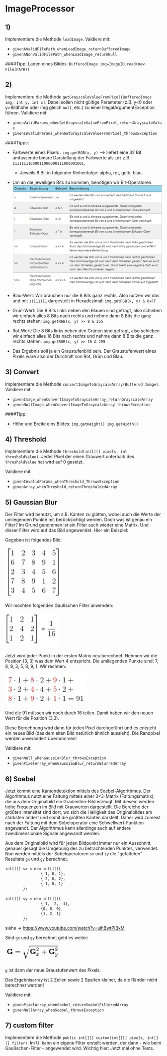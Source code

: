 # ImageProcessor

## 1)
Implementiere die Methode `loadImage`. Valdiere mit:
- `givenAValidFilePath_whenLoadImage_returnBufferedImage`
- `givenANonValidFilePath_whenLoadImage_returnNull`

####Tipp: 
Laden eines Bildes: `BufferedImage img=ImageIO.read(new File(PATH))`

## 2)
Implementiere die Methode `getGrayscaleValueFromPixel(BufferedImage img, int y, int x)`. Dabei sollen nicht gültige Parameter (z.B. y<0 oder y>Bildhöhe oder img gleich `null`, etc.) zu einer IllegalArgumentException führen. Validiere mit:

- `givenValidParams_whenGetGrayscaleValueFromPixel_returnGrayscaleValue`
- `givenInvalidParams_whenGetGrayscaleValueFromPixel_throwsException`

####Tipps:
- Farbwerte eines Pixels : `img.getRGB(x, y)` --> liefert eine 32 Bit umfassende binäre Darstellung der Farbwerte als `int` z.B.: `11111111000011000000111000001001`. 
    - Jeweils 8 Bit in folgender Reihenfolge: alpha, rot, gelb, blau. 
- Um an die jeweiligen Bits zu kommen, benötigen wir Bit-Operatoren:
  ![Bitvise](../../images/BitOperators.png)
  
  
- Blau-Wert: Wir brauchen nur die 8 Bits ganz rechts. Also  nutzen wir das und mit `11111111` dargestellt in Hexadezimal: `img.getRGB(x, y) & 0xFF` 
  
- Grün-Wert: Die 8 Bits links neben den Blauen sind gefragt, also schieben wir einfach alles 8 Bits nach rechts und nehme dann 8 Bits die ganz rechts stehen: `img.getRGB(x, y) >> 8 & 255`
  
- Rot-Wert: Die 8 Bits links neben den Grünen sind gefragt, also schieben wir einfach alles 16 Bits nach rechts und nehme dann 8 Bits die ganz rechts stehen: `img.getRGB(x, y) >> 16 & 255`
  
- Das Ergebnis soll ja ein Graustufenbild sein. Der Graustufenwert eines Pixels wäre also der Durchnitt von Rot, Grün und Blau.
  
## 3) Convert
Implementiere die Methode `convertImageToGraycaleArray(Buffered Image)`. Validiere mit:
- `givenImage_whenConvertImageToGraycaleArray_returnGrayscaleArray`
- `givenNullImage_whenConvertImageToGraycaleArray_throwsException`

####Tipp:
- Höhe und Breite eins Bildes: `img.getHeight() img.getWidth()`
 
 
## 4) Threshold 
Implementiere die Methode `threshold(int[][] pixels, int thresholdValue)`. Jeder Pixel der einen Grauwert unterhalb des `thresholdValue` hat wird auf 0 gesetzt.  

Validiere mit:
- `givenInvalidParams_whenThreshold_ThrowsException`
- `givenArray_whenThreshold_returnThresholdedArray`

## 5) Gaussian Blur 
Der Filter wird benutzt, um z.B. Kanten zu glätten, wobei auch die Werte 
der umliegenden Punkte mit berücksichtigt werden. Doch was
 ist genau ein Filter? Im Grund genommen ist ein Filter auch wieder 
 eine Matrix. Und dieser Filter wird auf das Bild angewendet. Hier ein Beispiel:
 
 Gegeben ist folgendes Bild:
 
 ![](../../images/gaussian_blur/gaussian0.png)
 
 
 Wir möchten folgenden Gaußschen Filter anwenden:

![gaussian1](../../images/gaussian_blur/gaussian1.png)
 
Jetzt wird jeder Punkt in der ersten Matrix neu berechnet. Nehmen wir die Position (3, 3) was dem Wert 4 entspricht. Die umliegenden Punkte sind: 7, 8, 9, 3, 5, 8, 9, 1. Wir rechnen:

![gaussian2](../../images/gaussian_blur/gaussian2.png)

Und die 91 müssen wir noch durch 16 teilen. Damit haben wir den neuen Wert für die Position (3,3). 
 
Diese Berechnung wird dann für jeden Pixel durchgeführt und es entsteht ein neues Bild (das dem alten Bild natürlich ähnlich aussieht). Die Randpixel werden unverändert übernommen! 

Validiere mit:
- `givenNull_whenGaussianBlur_throwsException`
- `givenPixelArray_whenGaussianBlur_returnBlurredArray`

## 6) Soebel
Jetzt kommt eine Kantendetektion mittels des Soebel-Algorithmus. Der Algorithmus nutzt eine Faltung mittels einer 3×3-Matrix (Faltungsmatrix), die aus dem Originalbild ein Gradienten-Bild erzeugt. Mit diesem werden hohe Frequenzen im Bild mit Grauwerten dargestellt. Die Bereiche der größten Intensität sind dort, wo sich die Helligkeit des Originalbildes am stärksten ändert und somit die größten Kanten darstellt. Daher wird zumeist nach der Faltung mit dem Sobeloperator eine Schwellwert-Funktion angewandt. Der Algorithmus kann allerdings auch auf andere zweidimensionale Signale angewandt werden.

Aus dem Originalbild wird für jeden Bildpunkt immer nur ein Ausschnitt, genauer gesagt die Umgebung des zu betrachtenden Punktes, verwendet. Nun werden mittels der Sobeloperatoren `sx` und `sy` die "gefalteten" Resultate `gx` und `gy` berechnet.


```
int[][] sx = new int[][]{
                {-1, 0, 1},
                {-2, 0, 2},
                {-1, 0, 1}
        };
 
int[][] sy = new int[][]{
                {-1, -2, -1},
                {0, 0, 0},
                {1, 2, 1}
        };
```

siehe -> https://www.youtube.com/watch?v=uihBwtPIBxM

Sind `gx` und `gy` berechnet geht es weiter: 

![soebel](../../images/soebel.png)

`g` ist dann der neue Graustufenwert des Pixels.

Das Ergebnisarray ist 2 Zeilen sowie 2 Spalten kleiner, da die Ränder nicht berechnet werden!

Validiere mit:
- `givenPixelArray_whenSoebel_returnSoebelFilteredArray`
- `givenNullArray_whenSoebel_throwsException`

## 7) custom filter
Implementiere die Methode `public int[][] custom(int[][] pixels, int[][] filter)`. Im UI kann ein eigene Filter erstellt werden, der dann - wie beim Gaußschen-Filter - angewendet wird. Wichtig hier: Jetzt mal ohne Tests.